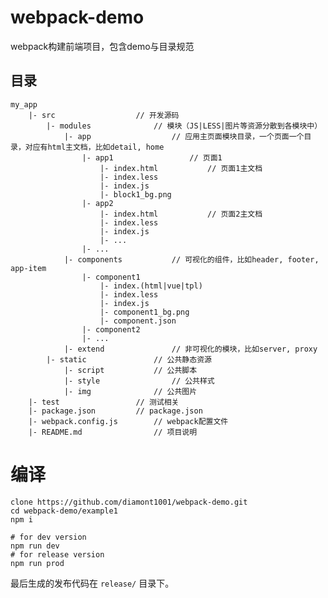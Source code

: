 # webpack-demo #
webpack构建前端项目，包含demo与目录规范

## 目录 ##
    my_app
		|- src					// 开发源码
			|- modules				// 模块（JS|LESS|图片等资源分散到各模块中）
				|- app					// 应用主页面模块目录，一个页面一个目录，对应有html主文档，比如detail, home
					|- app1					// 页面1
						|- index.html			// 页面1主文档
						|- index.less
						|- index.js
						|- block1_bg.png
					|- app2
						|- index.html			// 页面2主文档
						|- index.less
						|- index.js
						|- ...
					|- ...
				|- components			// 可视化的组件，比如header, footer, app-item
					|- component1
						|- index.(html|vue|tpl)
						|- index.less
						|- index.js
						|- component1_bg.png
						|- component.json
					|- component2
					|- ...
				|- extend				// 非可视化的模块，比如server, proxy
			|- static				// 公共静态资源
				|- script			// 公共脚本
				|- style				// 公共样式
				|- img				// 公共图片
		|- test					// 测试相关
		|- package.json			// package.json
		|- webpack.config.js		// webpack配置文件
		|- README.md				// 项目说明

# 编译

```
clone https://github.com/diamont1001/webpack-demo.git
cd webpack-demo/example1
npm i

# for dev version
npm run dev
# for release version
npm run prod
```

最后生成的发布代码在 `release/` 目录下。

